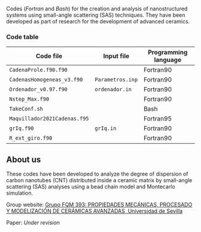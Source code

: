 Codes (*Fortran* and *Bash*) for the creation and analysis of nanostructured systems using small-angle scattering (SAS) techniques. They have been developed as part of research for the development of advanced ceramics.

### Code table

| Code file                    | Input file       | Programming language  | 
|------------------------------|------------------|-----------------------|
| `CadenaProle.f90.f90`        |                  | Fortran90             |
| `CadenasHomogeneas_v3.f90`   | `Parametros.inp` | Fortran90             | 
| `Ordenador_v0.97.f90`        | `ordenador.in`   | Fortran90             |
| `Nstep_Max.f90`              |                  | Fortran90             |
| `TakeConf.sh`                |                  | Bash                  |
| `Maquillador2021Cadenas.f95` |                  | Fortran95             |
| `grIq.f90`                   | `grIq.in`        | Fortran90             |
| `R_ext_giro.f90`             |                  | Fortran90             |


## About us
These codes have been developed to analyze the degree of dispersion of carbon nanotubes (CNT) distributed inside a ceramic matrix by small-angle scattering (SAS) analyses using a bead chain model and Montecarlo simulation. 


Group website: [Grupo FQM 393: PROPIEDADES MECÁNICAS, PROCESADO Y MODELIZACIÓN DE CERÁMICAS AVANZADAS, Universidad de Sevilla](https://grupo.us.es/fqm393/)

Paper: *Under revision*


